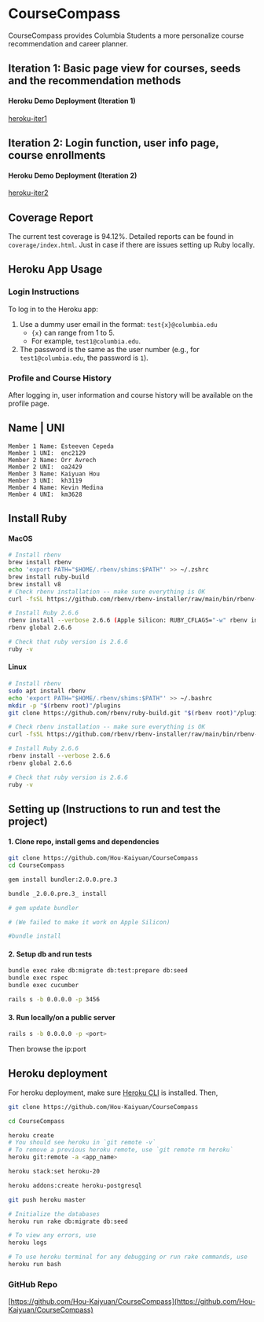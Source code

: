 # CourseCompass

CourseCompass provides Columbia Students a more personalize course recommendation and career planner. 


## Iteration 1: Basic page view for courses, seeds and the recommendation methods
#### Heroku Demo Deployment (Iteration 1)
[heroku-iter1](https://course-compass-iter1-cc03da1256a5.herokuapp.com)


## Iteration 2: Login function, user info page, course enrollments
#### Heroku Demo Deployment (Iteration 2)
[heroku-iter2](https://course-compass-iter2-ea6d54216710.herokuapp.com)

## Coverage Report
The current test coverage is 94.12%. Detailed reports can be found in `coverage/index.html`. 
Just in case if there are issues setting up Ruby locally.

## Heroku App Usage

### Login Instructions
To log in to the Heroku app:

1. Use a dummy user email in the format: `test{x}@columbia.edu`
   - `{x}` can range from 1 to 5.
   - For example, `test1@columbia.edu`.
2. The password is the same as the user number (e.g., for `test1@columbia.edu`, the password is `1`).

### Profile and Course History
After logging in, user information and course history will be available on the profile page.




## Name | UNI

```
Member 1 Name: Esteeven Cepeda
Member 1 UNI:  enc2129
Member 2 Name: Orr Avrech
Member 2 UNI:  oa2429
Member 3 Name: Kaiyuan Hou
Member 3 UNI:  kh3119
Member 4 Name: Kevin Medina
Member 4 UNI:  km3628
```

## Install Ruby

#### MacOS

```bash
# Install rbenv
brew install rbenv
echo 'export PATH="$HOME/.rbenv/shims:$PATH"' >> ~/.zshrc
brew install ruby-build
brew install v8
# Check rbenv installation -- make sure everything is OK
curl -fsSL https://github.com/rbenv/rbenv-installer/raw/main/bin/rbenv-doctor | bash

# Install Ruby 2.6.6
rbenv install --verbose 2.6.6 (Apple Silicon: RUBY_CFLAGS="-w" rbenv install 2.6.6)
rbenv global 2.6.6

# Check that ruby version is 2.6.6
ruby -v
```

#### Linux

```bash
# Install rbenv
sudo apt install rbenv
echo 'export PATH="$HOME/.rbenv/shims:$PATH"' >> ~/.bashrc
mkdir -p "$(rbenv root)"/plugins
git clone https://github.com/rbenv/ruby-build.git "$(rbenv root)"/plugins/ruby-build

# Check rbenv installation -- make sure everything is OK
curl -fsSL https://github.com/rbenv/rbenv-installer/raw/main/bin/rbenv-doctor | bash

# Install Ruby 2.6.6
rbenv install --verbose 2.6.6
rbenv global 2.6.6

# Check that ruby version is 2.6.6
ruby -v
```


## Setting up (Instructions to run and test the project)

#### 1. Clone repo, install gems and dependencies

```bash
git clone https://github.com/Hou-Kaiyuan/CourseCompass
cd CourseCompass

gem install bundler:2.0.0.pre.3

bundle _2.0.0.pre.3_ install

# gem update bundler

# (We failed to make it work on Apple Silicon)

#bundle install
```

#### 2. Setup db and run tests

```bash
bundle exec rake db:migrate db:test:prepare db:seed
bundle exec rspec
bundle exec cucumber

rails s -b 0.0.0.0 -p 3456
```


#### 3. Run locally/on a public server
```bash
rails s -b 0.0.0.0 -p <port>
```

Then browse the ip:port

## Heroku deployment
For heroku deployment, make sure [Heroku CLI](https://devcenter.heroku.com/articles/heroku-cli) is installed. Then,

```bash
git clone https://github.com/Hou-Kaiyuan/CourseCompass

cd CourseCompass

heroku create
# You should see heroku in `git remote -v`
# To remove a previous heroku remote, use `git remote rm heroku`
heroku git:remote -a <app_name>

heroku stack:set heroku-20

heroku addons:create heroku-postgresql

git push heroku master

# Initialize the databases
heroku run rake db:migrate db:seed

# To view any errors, use
heroku logs

# To use heroku terminal for any debugging or run rake commands, use
heroku run bash
```



### GitHub Repo

[https://github.com/Hou-Kaiyuan/CourseCompass](https://github.com/Hou-Kaiyuan/CourseCompass)

